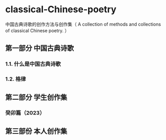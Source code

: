 # classical-Chinese-poetry
中国古典诗歌的创作方法与创作集（ A collection of methods and collections of classical Chinese poetry. ）
## 第一部分 中国古典诗歌
### 1.1. 什么是中国古典诗歌
### 1.2. 格律
## 第二部分 学生创作集
### 癸卯篇（2023）
## 第三部份 本人创作集
